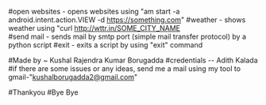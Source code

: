 #open websites - opens websites using "am start -a android.intent.action.VIEW -d https://something.com"
#weather - shows weather using "curl http://wttr.in/SOME_CITY_NAME  
#send mail - sends mail by smtp port (simple mail transfer protocol) by a python script
#exit - exits a script by using "exit" command

#Made by ~ Kushal Rajendra Kumar Borugadda
#credentials -- Adith Kalada
#if there are some issues or any ideas, send me a mail using my tool to gmail-"kushalborugadda2@gmail.com"

#Thankyou
#Bye Bye 
